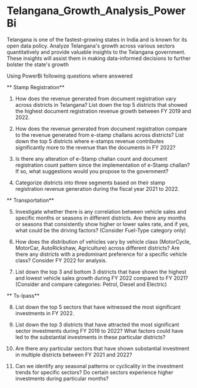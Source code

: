 # Telangana_Growth_Analysis_PowerBi

Telangana is one of the fastest-growing states in India and is known for its open data policy. Analyze Telangana's growth across various sectors quantitatively and provide valuable insights to the Telangana government. These insights will assist them in making data-informed decisions to further bolster the state's growth

Using PowerBi following questions where answered

**
Stamp Registration**

1. How does the revenue generated from document registration vary across districts in Telangana? List down the top 5 districts that showed the highest document registration revenue growth between FY 2019 and 2022.

2. How does the revenue generated from document registration compare to the revenue generated from e-stamp challans across districts? List down the top 5 districts where e-stamps revenue contributes significantly more to the revenue than the documents in FY 2022?
  
3. Is there any alteration of e-Stamp challan count and document registration count pattern since the implementation of e-Stamp challan? If so, what suggestions would you propose to the government?

4. Categorize districts into three segments based on their stamp registration revenue generation during the fiscal year 2021 to 2022.

**
Transportation**

5. Investigate whether there is any correlation between vehicle sales and specific months or seasons in different districts. Are there any months or seasons that consistently show higher or lower sales rate, and if yes, what could be the driving factors? (Consider Fuel-Type category only)

6. How does the distribution of vehicles vary by vehicle class (MotorCycle, MotorCar, AutoRickshaw, Agriculture) across different districts? Are there any districts with a predominant preference for a specific vehicle class? Consider FY 2022 for analysis.

7. List down the top 3 and bottom 3 districts that have shown the highest and lowest vehicle sales growth during FY 2022 compared to FY 2021? (Consider and compare categories: Petrol, Diesel and Electric)

**
Ts-Ipass**

8. List down the top 5 sectors that have witnessed the most significant investments in FY 2022.

9. List down the top 3 districts that have attracted the most significant sector investments during FY 2019 to 2022? What factors could have led to the substantial investments in these particular districts?

10. Are there any particular sectors that have shown substantial investment in multiple districts between FY 2021 and 2022?

11. Can we identify any seasonal patterns or cyclicality in the investment trends for specific sectors? Do certain sectors experience higher investments during particular months?
